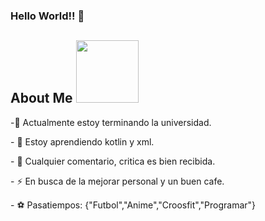 ### Hello World!! 👋


<h2> About Me <img src = "https://media0.giphy.com/media/KDDpcKigbfFpnejZs6/giphy.gif?cid=ecf05e47oy6f4zjs8g1qoiystc56cu7r9tb8a1fe76e05oty&rid=giphy.gif" width = 100px></h2>
<p>-🔭 Actualmente estoy terminando la universidad.</p>
<p>- 🌱 Estoy aprendiendo kotlin y xml.</p>
<p>- 🤔 Cualquier comentario, critica es bien recibida.</p>
<p>- ⚡ En busca de la mejorar personal y un buen cafe.</p>
<p>- ⚽ Pasatiempos: {"Futbol","Anime","Croosfit","Programar"}</p>

